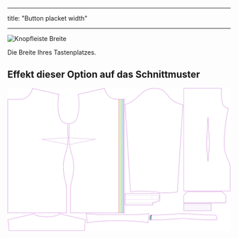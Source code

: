 - - -
title: "Button placket width"
- - -

![Knopfleiste Breite](buttonplacketwidth.svg)

Die Breite Ihres Tastenplatzes.

## Effekt dieser Option auf das Schnittmuster

![Dieses Bild zeigt den Effekt dieser Option, indem es mehrere Varianten überlagert, die einen anderen Wert für diese Option haben](simone_buttonplacketwidth_sample.svg "Effect of this option on the pattern")
